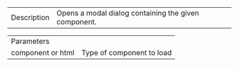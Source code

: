 <table>
<tr>
<td>Description</td> <td>Opens a modal dialog containing the given component.</td>
</tr>
</table>

<table>
<tr>
<td colspan="2">Parameters</td>
</tr>
<tr>
<td>component or html</td>
<td>Type of component to load</td>
</tr>
</table>
